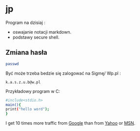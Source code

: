 jp
==

 Program na dzisiaj : 


* oswajanie notacji markdown.
* podstawy secure shell.





## Zmiana hasła

```sh
passwd
```

Być może trzeba bedzie się zalogować na Sigmę/ Wp.pl :

```ssh
k.a.s.z.u.b@w.pl
```
Przykładowy program w C:

```sh
#include<stdio.h>
main(){
print("hello word");
}
```
<p>I get 10 times more traffic from <a href="http://google.com/"
title="Google">Google</a> than from <a href="http://search.yahoo.com/"
title="Yahoo Search">Yahoo</a> or <a href="http://search.msn.com/"
title="MSN Search">MSN</a>.</p>
